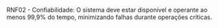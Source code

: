 RNF02 - Confiabilidade: O sistema deve estar disponível e operante ao menos 99,9% do tempo, minimizando falhas durante operações críticas.
